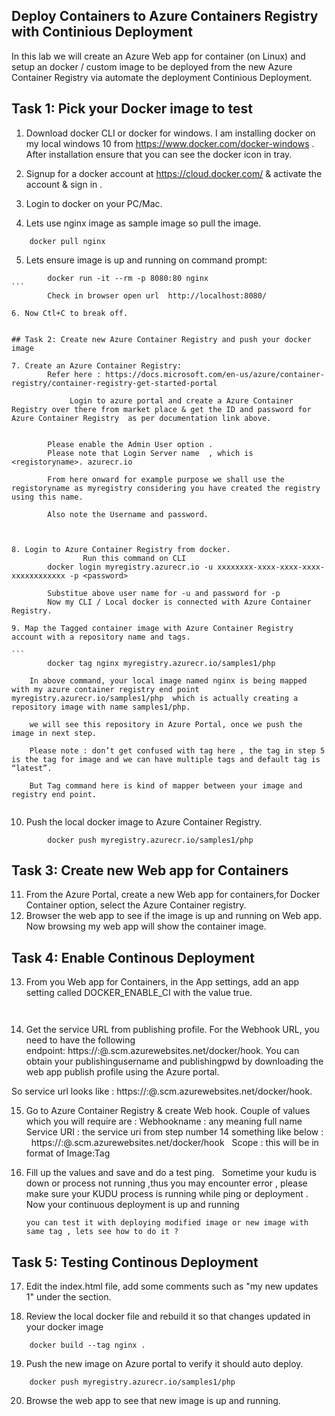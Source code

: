 ## Deploy Containers to Azure Containers Registry with Continious Deployment

In this lab we will create an Azure Web app for container (on Linux) and setup an docker / custom image to be deployed from the new Azure Container Registry via automate the deployment Continious Deployment.

## Task 1: Pick your Docker image to test

1. Download docker CLI or docker for windows. I am installing docker on my local windows 10 from https://www.docker.com/docker-windows . After installation ensure that you can see the docker icon in tray.

2. Signup for a docker account at https://cloud.docker.com/ & activate the account & sign in .

3. Login to docker on your PC/Mac.

4. Lets use nginx image as sample image so pull the image. 

```	 
    docker pull nginx
```

5. Lets ensure image is up and running on command prompt:

```
		docker run -it --rm -p 8080:80 nginx
```		 
		Check in browser open url  http://localhost:8080/ 

6. Now Ctl+C to break off. 


## Task 2: Create new Azure Container Registry and push your docker image

7. Create an Azure Container Registry:
		Refer here : https://docs.microsoft.com/en-us/azure/container-registry/container-registry-get-started-portal 
		 
		     Login to azure portal and create a Azure Container Registry over there from market place & get the ID and password for Azure Container Registry  as per documentation link above.
		 
		
		Please enable the Admin User option .
		Please note that Login Server name  , which is  <registoryname>. azurecr.io
		 
		From here onward for example purpose we shall use the registoryname as myregistry considering you have created the registry using this name.
		 
		Also note the Username and password.
		 
		
		 
8. Login to Azure Container Registry from docker.
		        Run this command on CLI 
		docker login myregistry.azurecr.io -u xxxxxxxx-xxxx-xxxx-xxxx-xxxxxxxxxxxx -p <password>
		 
		Substitue above user name for -u and password for -p
		Now my CLI / Local docker is connected with Azure Container Registry.
		
9. Map the Tagged container image with Azure Container Registry account with a repository name and tags.
		 
```		 
		docker tag nginx myregistry.azurecr.io/samples1/php
```
		In above command, your local image named nginx is being mapped with my azure container registry end point myregistry.azurecr.io/samples1/php  which is actually creating a repository image with name samples1/php. 
				 
		we will see this repository in Azure Portal, once we push the image in next step.
		 
		Please note : don’t get confused with tag here , the tag in step 5 is the tag for image and we can have multiple tags and default tag is “latest”.
		 
		But Tag command here is kind of mapper between your image and registry end point.
		 
10. Push the local docker image to Azure Container Registry.

```
		docker push myregistry.azurecr.io/samples1/php
```
## Task 3: Create new Web app for Containers

11. From the Azure Portal,  create a new Web app for containers,for Docker Container option, select the Azure Container registry.
		 
12. Browser the web app to see if the image is up and running on Web app. Now browsing my web app will show the container image.		 
		
## Task 4: Enable Continous Deployment

13. From you Web app for Containers, in the App settings, add an app setting called DOCKER_ENABLE_CI with the value true. 
		
		 
14. Get the service URL from publishing profile. For the Webhook URL, you need to have the following endpoint: https://<publishingusername>:<publishingpwd>@<sitename>.scm.azurewebsites.net/docker/hook. You can obtain your publishingusername and publishingpwd by downloading the web app publish profile using the Azure portal.

So service url looks like :
		https://<publishingusername>:<publishingpwd>@<sitename>.scm.azurewebsites.net/docker/hook.
	
15. Go to Azure Container Registry & create Web hook.
		Couple of values which you will require are :
		Webhookname : any meaning full name
		Service URI : the service uri from step number 14 something like below : 
		 
		https://<publishingusername>:<publishingpwd>@<sitename>.scm.azurewebsites.net/docker/hook
		 
		Scope : this will be in format of Image:Tag  	
	
16. Fill up the values and save and do a test ping.
		 
		Sometime your kudu is down or process not running ,thus you may encounter error , please make sure your KUDU process is running while ping or deployment .
		 
        Now your continuous deployment is up and running
        
        
        you can test it with deploying modified image or new image with same tag , lets see how to do it ?

## Task 5: Testing Continous Deployment

17. Edit the index.html file, add some comments such as "my new updates 1" under the <body> section.

18. Review the local docker file and rebuild it so that changes updated in your docker image

```
    docker build --tag nginx .
```
19. Push the new image on Azure portal to verify it should auto deploy.

```
    docker push myregistry.azurecr.io/samples1/php
```

20. Browse the web app to see that new image is up and running.
